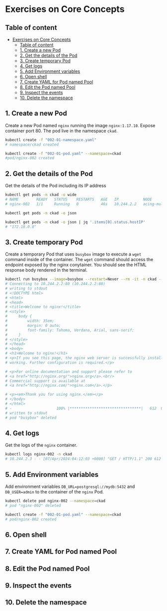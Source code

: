 
# Exercises on Core Concepts

## Table of content

- [Exercises on Core Concepts](#exercises-on-core-concepts)
  - [Table of content](#table-of-content)
  - [1. Create a new Pod](#1-create-a-new-pod)
  - [2. Get the details of the Pod](#2-get-the-details-of-the-pod)
  - [3. Create temporary Pod](#3-create-temporary-pod)
  - [4. Get logs](#4-get-logs)
  - [5. Add Environment variables](#5-add-environment-variables)
  - [6. Open shell](#6-open-shell)
  - [7. Create YAML for Pod named Pool](#7-create-yaml-for-pod-named-pool)
  - [8. Edit the Pod named Pool](#8-edit-the-pod-named-pool)
  - [9. Inspect the events](#9-inspect-the-events)
  - [10. Delete the namespace](#10-delete-the-namespace)

## 1. Create a new Pod

Create a new Pod named `nginx` running the image `nginx:1.17.10`. Expose container port 80. The pod live in the namespace `ckad`.

```bash
kubectl create -f "002-01-namespace.yaml"
# namespace/ckad created

kubectl create -f "002-01-pod.yaml" --namespace=ckad
#pod/nginx-002 created
```

## 2. Get the details of the Pod

Get the details of the Pod including its IP address

```bash
kubectl get pods -n ckad -o wide
# NAME        READY   STATUS    RESTARTS   AGE   IP           NODE                 NOMINATED NODE   READINESS GATES
# nginx-002   1/1     Running   0          46s   10.244.2.2   acing-multi-worker   <none>           <none>

kubectl get pods -n ckad -o json

kubectl get pods -n ckad -o json | jq '.items[0].status.hostIP'
# "172.18.0.8"
```


## 3. Create temporary Pod

Create a temporary Pod that uses `busybox` image to execute a `wget` command inside of the container. The `wget` command should access the endpoint exposed by the nginx conytainer. You should see the HTML response body rendered in the terminal.

```bash
kubectl run busybox --image=busybox --restart=Never --rm -it -n ckad -- wget -O- 10.244.2.2:80
# Connecting to 10.244.2.2:80 (10.244.2.2:80)
# writing to stdout
# <!DOCTYPE html>
# <html>
# <head>
# <title>Welcome to nginx!</title>
# <style>
#     body {
#         width: 35em;
#         margin: 0 auto;
#         font-family: Tahoma, Verdana, Arial, sans-serif;
#     }
# </style>
# </head>
# <body>
# <h1>Welcome to nginx!</h1>
# <p>If you see this page, the nginx web server is successfully installed and
# working. Further configuration is required.</p>

# <p>For online documentation and support please refer to
# <a href="http://nginx.org/">nginx.org</a>.<br/>
# Commercial support is available at
# <a href="http://nginx.com/">nginx.com</a>.</p>

# <p><em>Thank you for using nginx.</em></p>
# </body>
# </html>
# -                    100% |********************************|   612  0:00:00 ETA
# written to stdout
# pod "busybox" deleted
```


## 4. Get logs

Get the logs of the `nginx` container.

```bash
kubectl logs nginx-002 -n ckad
# 10.244.2.3 - - [07/Apr/2024:04:12:03 +0000] "GET / HTTP/1.1" 200 612 "-" "Wget" "-"
```


## 5. Add Environment variables

Add environment variables `DB_URL=postgresql://mydb:5432` and `DB_USER=admin` to the container of the `nginx` Pod.

```bash
kubectl delete pod nginx-002 --namespace=ckad
# pod "nginx-002" deleted

kubectl create -f "002-01-pod.yaml" --namespace=ckad
# pod/nginx-002 created
```

## 6. Open shell


## 7. Create YAML for Pod named Pool


## 8. Edit the Pod named Pool


## 9. Inspect the events

## 10. Delete the namespace
